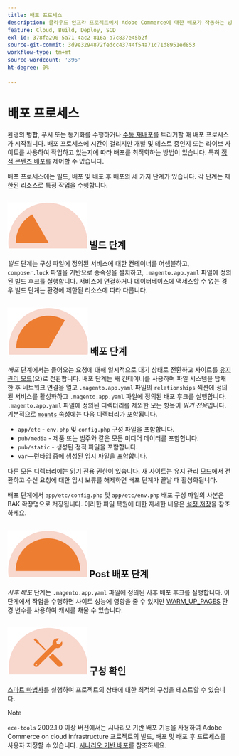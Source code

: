 ```yaml
---
title: 배포 프로세스
description: 클라우드 인프라 프로젝트에서 Adobe Commerce에 대한 배포가 작동하는 방식을 알아봅니다.
feature: Cloud, Build, Deploy, SCD
exl-id: 378fa290-5a71-4ac2-816a-a7c837e45b2f
source-git-commit: 3d9e3294872fedcc43744f54a71c71d8951ed853
workflow-type: tm+mt
source-wordcount: '396'
ht-degree: 0%

---
```


# 배포 프로세스

환경의 병합, 푸시 또는 동기화를 수행하거나 [수동 재배포](../dev-tools/cloud-cli-overview.md#redeploy-the-environment)를 트리거할 때 배포 프로세스가 시작됩니다. 배포 프로세스에 시간이 걸리지만 개발 및 테스트 중인지 또는 라이브 사이트를 사용하여 작업하고 있는지에 따라 배포를 최적화하는 방법이 있습니다. 특히 [정적 콘텐츠 배포](static-content.md)를 제어할 수 있습니다.

배포 프로세스에는 빌드, 배포 및 배포 후 배포의 세 가지 단계가 있습니다. 각 단계는 제한된 리소스로 특정 작업을 수행합니다.

## ![빌드 단계](../../assets/status-build.png) 빌드 단계

_빌드_ 단계는 구성 파일에 정의된 서비스에 대한 컨테이너를 어셈블하고, `composer.lock` 파일을 기반으로 종속성을 설치하고, `.magento.app.yaml` 파일에 정의된 빌드 후크를 실행합니다. 서비스에 연결하거나 데이터베이스에 액세스할 수 없는 경우 빌드 단계는 환경에 제한된 리소스에 따라 다릅니다.

## ![배포 단계](../../assets/status-deploy.png) 배포 단계

_배포_ 단계에서는 들어오는 요청에 대해 일시적으로 대기 상태로 전환하고 사이트를 [유지 관리 모드](https://experienceleague.adobe.com/docs/commerce-operations/configuration-guide/setup/application-modes.html)(으)로 전환합니다. 배포 단계는 새 컨테이너를 사용하며 파일 시스템을 탑재한 후 네트워크 연결을 열고 `.magento.app.yaml` 파일의 `relationships` 섹션에 정의된 서비스를 활성화하고 `.magento.app.yaml` 파일에 정의된 배포 후크를 실행합니다. `.magento.app.yaml` 파일에 정의된 디렉터리를 제외한 모든 항목이 _읽기 전용_&#x200B;입니다. 기본적으로 [`mounts` 속성](../application/properties.md#mounts)에는 다음 디렉터리가 포함됩니다.

- `app/etc` - `env.php` 및 `config.php` 구성 파일을 포함합니다.
- `pub/media` - 제품 또는 범주와 같은 모든 미디어 데이터를 포함합니다.
- `pub/static` - 생성된 정적 파일을 포함합니다.
- `var`—런타임 중에 생성된 임시 파일을 포함합니다.

다른 모든 디렉터리에는 읽기 전용 권한이 있습니다. 새 사이트는 유지 관리 모드에서 전환하고 수신 요청에 대한 임시 보류를 해제하면 배포 단계가 끝날 때 활성화됩니다.

배포 단계에서 `app/etc/config.php` 및 `app/etc/env.php` 배포 구성 파일의 사본은 BAK 확장명으로 저장됩니다. 이러한 파일 복원에 대한 자세한 내용은 [설정 저장](../store/store-settings.md#restore-configuration-files)을 참조하세요.

## ![Post 배포 단계](../../assets/status-post-deploy.png) Post 배포 단계

_사후 배포_ 단계는 `.magento.app.yaml` 파일에 정의된 사후 배포 후크를 실행합니다. 이 단계에서 작업을 수행하면 사이트 성능에 영향을 줄 수 있지만 [WARM_UP_PAGES](../environment/variables-post-deploy.md#warmuppages) 환경 변수를 사용하여 캐시를 채울 수 있습니다.

## ![상태 확인](../../assets/status-verify.png) 구성 확인

[스마트 마법사](smart-wizards.md)를 실행하여 프로젝트의 상태에 대한 최적의 구성을 테스트할 수 있습니다.

>[!NOTE]
>
>`ece-tools` 2002.1.0 이상 버전에서는 시나리오 기반 배포 기능을 사용하여 Adobe Commerce on cloud infrastructure 프로젝트의 빌드, 배포 및 배포 후 프로세스를 사용자 지정할 수 있습니다. [시나리오 기반 배포](scenario-based.md)를 참조하세요.
